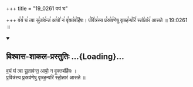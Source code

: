 +++
title = "19_0261 वयं घ"

+++
व꣣यं꣡ घ꣢ त्वा सु꣣ता꣡व꣢न्त꣣ आ꣢पो꣣ न꣢ वृ꣣क्त꣡ब꣢र्हिषः। प꣣वि꣡त्र꣢स्य प्र꣣स्र꣡व꣢णेषु वृत्रह꣣न्प꣡रि꣢ स्तो꣣ता꣡र꣢ आसते ॥ 19:0261 ॥

<div class="js_include" newlevelforh1="2" title="विश्वास-शाकल-प्रस्तुतिः" unfilled url="/vedAH_Rk/shAkalam/saMhitA/vishvAsa-prastutiH/08/033/01_vayaM_gha.md">
<details open><summary><h2>विश्वास-शाकल-प्रस्तुतिः ...{Loading}...</h2></summary>


व॒यं घ॑ त्वा सु॒ताव॑न्त॒ आपो॒ न वृ॒क्तब॑र्हिषः ।  
प॒वित्र॑स्य प्र॒स्रव॑णेषु वृत्रह॒न्परि॑ स्तो॒तार॑ आसते ॥

</details>
</div>